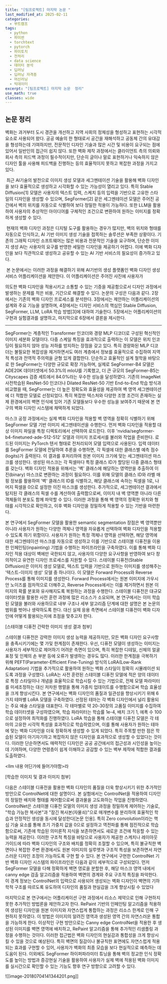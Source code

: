 ```yaml
---
title: "[팀프로젝트] 마지막 논문 "
last_modified_at: 2025-02-11
categories:
  - 부트캠프
tags:
  - python
  - 파이썬
  - torchtext
  - pytorch
  - 파이토치
  - 전처리
  - data science
  - 데이터 분석
  - 딥러닝
  - 딥러닝 자격증
  - 머신러닝
  - 빅데이터
excerpt: "[팀프로젝트] 마지막 논문  정리"
use_math: true
classes: wide
---
```


## 논문 정리

벽화는 과거부터 도시 경관을 개선하고 지역 사회의 정체성을 형성하고 표현하는 시각적 요소로 사용되어 왔다. 공공 예술의 한 형태로서 공간을 재해석하고 공동체 간의 유대감을 형성하는데 기여하지만, 전문적인 디자인 기술과 많은 시간 및 비용이 요구되는 점에 있어서 일반인의 접근이 쉽지 않다. 또한 벽화 제작 과정에서는 클라이언트 측의 의뢰와 회사 측의 피드백 과정이 필수적이지만, 단순히 글이나 말로 표현하거나 익숙하지 않은 디자인 툴을 사용해 피드백을 진행하는 등의 효율적이지 못하고 복잡한 과정을 가지고 있다.

 최근 AI기술의 발전으로 이미지 생성 모델과 세그멘테이션 기술을 활용해 벽화 디자인을 보다 효율적으로 생성하고 시각화할 수 있는 가능성이 열리고 있다. 특히 Stable Diffusion[1] 모델은 사용자의 텍스트 입력, 스케치 등의 입력을 기반으로 고유한 스타일의 디자인을 생성할 수 있으며, SegFormer[2] 같은 세그멘테이션 모델은 주어진 공간에서 벽의 위치를 자동으로 식별하여 보다 정밀한 적용이 가능하다. 또한 LLM을 활용하여 사용자의 추상적인 아이디어를 구체적인 조건으로 변환하여 원하는 이미지를 정확하게 생성할 수 있다.

 현재의 벽화 디자인 과정은 디지털 도구를 활용하는 경우가 많지만, 벽의 위치와 형태를 자동으로 인식하고, AI 기반 이미지 생성 기술을 접목하는 솔루션은 부족한 상황이다. 기존의 그래픽 디자인 소프트웨어는 많은 비용과 전문적인 기술을 요구하며, 단순한 이미지 생성 AI는 사용자의 요구를 반영한 세밀한 디자인을 제공하기 어렵다. 이에 벽화 디자인을 보다 직관적으로 생성하고 공유할 수 있는 AI 기반 서비스의 필요성이 증가하고 있다.

 본 논문에서는 이러한 과정을 해결하기 위해 AI기반의 생성 플랫폼인 벽화 디자인 생성 서비스 어플리케이션을 제안한다. 이 어플리케이션은 주어진 사진에 사용자가

의도한 벽화 디자인을 적용시키고 소통할 수 있는 기증을 제공함으로서 디자인 과정에서 발생하는 문제를 적은 비용, 기간으로 해결할 수 있다. 논문의 구성은 다음과 같다. 2장에서는 기존의 벽화 디자인 프로세스를 분석한다. 3장에서는 제안하는 어플리케이션의 설계와 주요 기능을 설명하며, 4장에서는 디자인 서비스의 핵심인 Stable Diffusion, SegFormer, LLM, LoRA 학습 방법[3]에 대하여 기술한다. 5장에서는 어플리케이션의 구현과 실험결과를 설명하고, 마지막으로 6장에서 결론을 제시한다.

---

SegFormer는 계층적인 Transformer 인코더와 경량 MLP 디코더로 구성된 혁신적인 이미지 세분화 모델이다. 다중 스케일 특징을 효과적으로 출력하는 이 모델은 위치 인코딩이 필요하지 않아 성능 저하를 방지하는 장점을 갖고 있다. 특히 경량화된 MLP 디코더는 불필요한 복잡성을 제거하면서도 여러 계층에서 정보를 효율적으로 수집하여 지역적 특성과 전역적 주의력을 균형 있게 결합한다. 단순하고 효율적인 설계 철학을 바탕으로 한 SegFormer는 다양한 규모로 확장 가능하며, 실제로 SegFormer-B4 모델은 ADE20K 데이터셋에서 50.3%의 mIoU를 기록했고, 더 큰 규모의 SegFormer-B5는 Cityscapes 검증 세트에서 84.0%라는 우수한 성능을 달성하였다. 기존의 ImageNet 사전학습된 ResNet-50 인코더나 Dilated ResNet-50 기반 End-to-End 학습 방식과 비교했을 때, SegFormer는 더 높은 정확도와 효율성을 제공하여 벽 영역 세그멘테이션에 더 적합한 모델로 선정되었다. 특히 복잡한 텍스처와 다양한 조명 조건이 존재하는 실제 환경에서의 벽면 인식에 있어 기존 모델들보다 우수한 성능을 보여주기 때문에 본 연구의 벽화 디자인 시스템에 채택하게 되었다.

마스크 공정 과정에서는 실제 벽화 디자인을 적용할 벽 영역을 정확히 식별하기 위해 SegFormer 모델 기반 이미지 세그멘테이션을 수행한다. 먼저 벽화 디자인을 적용할 대상 이미지 파일을 특정 디렉토리에서 선택하여 로드한다. 이후 'nvidia/segformer-b4-finetuned-ade-512-512' 모델과 이미지 프로세서를 불러와 작업을 준비한다. 로드된 이미지는 PyTorch 텐서 형태로 전처리되어 모델 입력으로 사용된다. 입력 데이터를 SegFormer 모델에 전달하여 추론을 수행하면, 각 픽셀에 대한 클래스별 예측 점수(logits)가 출력된다. 이 결과를 후처리하여 원본 이미지 크기에 맞는 세그멘테이션 마스크를 생성한다. 생성된 마스크는 각 픽셀마다 특정 클래스 ID가 할당된 다중 클래스 형태를 갖는다. 벽화 디자인 적용을 위해서는 '벽' 클래스에 해당하는 영역만을 추출하여 이진(binary) 마스크로 변환하는 과정이 필요하다. 이를 위해 모델의 클래스 ID와 라벨 매핑 정보를 활용하여 '벽' 클래스의 ID를 식별하고, 해당 클래스에 속하는 픽셀을 1로, 나머지 픽셀을 0으로 설정한 이진 마스크를 생성한다. 추가적으로, 세그멘테이션 결과에서 탐지된 각 클래스의 픽셀 수를 계산하여 출력함으로써, 이미지 내 벽 영역뿐 아니라 다른 객체들의 분포도 함께 파악할 수 있다. 이러한 과정을 통해 벽 영역의 정확한 위치와 형태를 시각적으로 확인하고, 이후 벽화 디자인을 정밀하게 적용할 수 있는 기반을 마련한다.

본 연구에서 SegFormer 모델을 활용한 semantic segmentation 장점은 벽 영역뿐만 아니라 사용자가 원하는 다양한 객체나 영역을 자유롭게 선택하여 벽화 디자인을 적용할 수 있도록 하기 위함이다. 사용자가 원하는 특정 객체나 영역을 선택하면, 해당 영역에 대한 세그멘테이션 마스크를 자동으로 생성하고 이를 기반으로 스테이블 디퓨전을 이용한 인페인팅(inpainting) 기법을 수행하는 파이프라인을 구축하였다. 이를 통해 벽화 디자인 적용 대상이 벽에만 국한되지 않고, 사용자의 다양한 요구사항을 반영하여 보다 창의적이고 유연한 디자인 프로세스를 지원할 수 있다. 스테이블 디퓨전(Stable Diffusion)은 이미지 생성 모델로, 텍스트 입력을 기반으로 원하는 이미지를 생성해주는 '텍스트-이미지 생성' 모델 중 하나이다. 이 모델은 Forward Process와 Reverse Process를 통해 이미지를 생성한다. Forward Process에서는 원본 이미지에 가우시안 노이즈를 점차적으로 더해주고, Reverse Process에서는 이를 제거하면서 원본 이미지의 확률 분포와 유사해지도록 복원하는 과정을 수행한다. 스테이블 디퓨전은 대규모 데이터셋을 활용한 사전 훈련 과정에 많은 리소스가 소요되며, 본 연구에서는 이미 학습된 모델을 불러와 사용하므로 내부 구조나 세부 알고리즘 단계에 대한 설명은 본 논문의 범위를 벗어나 생략하도록 한다. 대신 실제 응용 측면에서 스테이블 디퓨전이 벽화 디자인에 어떻게 활용되는지에 초점을 맞추고자 한다.

[스테이블 디퓨전 간략한 이미지 생성 결과 첨부]

스테이블 디퓨전은 강력한 이미지 생성 능력을 제공하지만, 모든 벽화 디자인 요구사항을 충족시키기에는 몇 가및 한계점이 존재한다. 우선, 디퓨전 모델이 생성하는 이미지는 사용자가 세부적으로 제어하기 어려운 측면이 있으며, 특히 복잡한 디테일, 신체의 얼굴 표정 및 인체의 손 부분 등에 오류가 발생하는 경우도 많다. 이러한 한계점을 극복하기 위해 PEFT(Parameter-Efficient Fine-Tuning) 방식의 LoRA(Low-Rank Adaptation) 기법을 추가적으로 활용하여 원하는 벽화 스타일이 정확히 시뮬레이션 되도록 과정을 구성했다. LoRA는 사전 훈련된 스테이블 디퓨전 모델에 적은 양의 데이터로 특정 스타일이나 개념을 효율적으로 학습시킬 수 있는 기법으로, 전체 모델 파라미터를 미세조정하는 대신 저차원 행렬을 통해 가중치 업데이트를 수행함으로써 학습 효율성을 크게 향상시킨다. 본 연구에서는 벽화 디자인의 품질과 일관성을 향상시키기 위해 6가지 테마별 LoRA 모델을 구축하였다. 선정된 테마는 각 벽화 디자인에서 널리 활용되는 주요 예술 스타일을 대표한다. 각 테마별로 약 20-30장의 고품질 이미지를 수집하여 학습 데이터셋을 구성하였으며, 학습 파라미터는 학습률 1e-4, 배치 크기 1, 에폭 수 100으로 설정하여 최적화를 진행하였다. LoRA 학습을 통해 스테이블 디퓨전 모델은 각 테마의 고유한 시각적 특성을 효과적으로 학습하였으며, 이를 통해 사용자가 원하는 테마에 맞는 벽화 디자인을 더욱 정확하게 생성할 수 있게 되었다. 특히 주목할 만한 점은 학습된 모델이 아기자기하고 복잡하지 않은 디자인을 효과적으로 생성할 수 있었다는 것이다. 이러한 단순하면서도 매력적인 디자인은 공공 공간에서의 접근성과 시인성을 높이는 데 기여하며, 다양한 연령층이 쉽게 이해하고 공감할 수 있는 벽부 제작에 적합한 결과를 도출하였다.

<llm 내용 어딘가에 들어가야함>라

[학습한 이미지 및 결과 이미지 첨부]

다음은 스테이블 디퓨전을 활용한 벽화 디자인의 품질을 더욱 향상시키기 위한 추가적인 방안으로 ControlNet에 대한 설명이다. 본 실험에서는 ControlNet을 적용하여 디자인의 정밀한 배치와 형태를 제어함으로써 결과물을 고도화하는 작업을 진행하였다. ControlNet은 스테이블 디퓨전 모델의 이미지 생성 과정을 정밀하게 제어하는 기술로, "학습 가능한 복사본"과 "잠긴 복사본(자물쇠)"으로 매개변수를 분리하여 효율적인 학습과 안정적인 생성을 동시에 달성한다[논문 인용]. 특히 Zero convolution이라는 핵심 기술 요소를 통해 초기 가중치 값을 0으로 설정하고 역전파를 통해 점진적으로 학습함으로써, 기존에 학습된 의미론적 지식을 보존하면서도 새로운 조건에 적응할 수 있는 능력을 제공한다. 이러한 구조적 특징을 바탕으로 사용자가 제공한 스케치나 레이아웃 가이드에 따라 벽화 디자인의 구조와 배치를 정확히 조절할 수 있으며, 특히 불규칙한 벽면이나 복잡한 주변 환경에서도 원본 이미지의 실루엣과 구조적 특성을 보존하면서 자연스러운 디자인 조정이 가능하도록 구현 할 수 있다. 본 연구에서 구현한 ControlNet 기반 벽화 디자인 시스템의 파이프라인은 다음과 같이 세부적으로 구성되었다. 먼저 SegFormer 모델을 다해 정확하게 벽면 영로을 분할한 후, 해당 마스크 영역 내에서 canny edge 검출 알고리즘을 적용하여 벽면의 경계와 주요 구조적 특징을 파악한다. 이 경계 정보는 ControlNet의 입력으로 사용되어 생성되는 벽화 디자인이 벽면의 기하학적 구조를 따르도록 유도하여 디자인의 품질과 현실감을 크게 향상시킬 수 있었다

마지막으로 본 연구에서는 어플리케이션 구현 과정에서 리소스 제약으로 인해 구현하지 못한 추가적인 방법론을 제안하고자 한다. RePaint 기반의 인페인팅 알고리즘을 적용하여 생성된 디자인을 원본 이미지와 자연스럽게 통합하는 과정은 리소스 한계로 인해 구현하지 못하였다. 이 방법은 이미지의 알려진 영역과 생성된 영역 간의 자연스러운 통합을 가능하게 한다. 이상적인 구현 방안으로는 Canny edge ControlNet을 적용한 후 생성된 이미지를 벽면 영역에 배치하고, RePaint 알고리즘을 통해 추가적인 리샘플링 과정을 수행하는 것이다. 이러한 접근법은 벽화 디자인의 현실감과 통합성을 크게 향상시킬 수 있을 것으로 예상된다. 특히 벽면의 질감이나 불규칙한 표면에도 자연스럽게 적용되는 효과를 구현할 수 있어, 사용자가 벽화의 최종 모습을 보다 현실적으로 예측하는 데 도움이 된다. 이외에도 SegFormer 하이퍼파라미터 튜닝을 통해 벽의 정교한 인식 정확도를 높이는 방법과 증강현실 기술을 활용하여 사용자가 실제 벽에 적용된 벽화 이미지를 실시간으로 확인할 수 있는 기능도 향후 연구 방향으로 고려할 수 있다.





![[image-20180704141344201.png]]